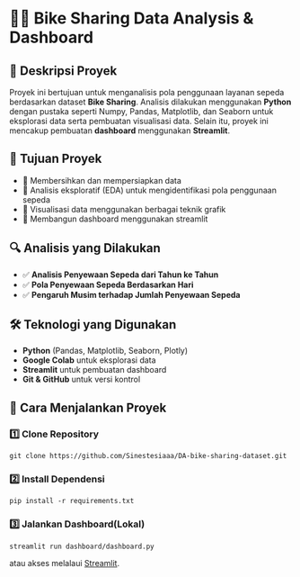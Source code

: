 # 🚴‍♂️ Bike Sharing Data Analysis & Dashboard

## 📌 Deskripsi Proyek

Proyek ini bertujuan untuk menganalisis pola penggunaan layanan sepeda berdasarkan dataset **Bike Sharing**. Analisis dilakukan menggunakan **Python** dengan pustaka seperti Numpy, Pandas, Matplotlib, dan Seaborn untuk eksplorasi data serta pembuatan visualisasi data. Selain itu, proyek ini mencakup pembuatan **dashboard** menggunakan **Streamlit**.

## 🎯 Tujuan Proyek

- 🔹 Membersihkan dan mempersiapkan data
- 🔹 Analisis eksploratif (EDA) untuk mengidentifikasi pola penggunaan sepeda
- 🔹 Visualisasi data menggunakan berbagai teknik grafik
- 🔹 Membangun dashboard menggunakan streamlit

## 🔍 Analisis yang Dilakukan

- ✅ **Analisis Penyewaan Sepeda dari Tahun ke Tahun**
- ✅ **Pola Penyewaan Sepeda Berdasarkan Hari**
- ✅ **Pengaruh Musim terhadap Jumlah Penyewaan Sepeda**

## 🛠 Teknologi yang Digunakan

- **Python** (Pandas, Matplotlib, Seaborn, Plotly)
- **Google Colab** untuk eksplorasi data
- **Streamlit** untuk pembuatan dashboard
- **Git & GitHub** untuk versi kontrol

## 🚀 Cara Menjalankan Proyek

### 1️⃣ Clone Repository
```
git clone https://github.com/Sinestesiaaa/DA-bike-sharing-dataset.git
```
### 2️⃣ Install Dependensi
```
pip install -r requirements.txt
```
### 3️⃣ Jalankan Dashboard(Lokal)
```
streamlit run dashboard/dashboard.py
```
atau akses melalaui [Streamlit](https://github.com/Sinestesiaaa/DA-bike-sharing-dataset.git).
